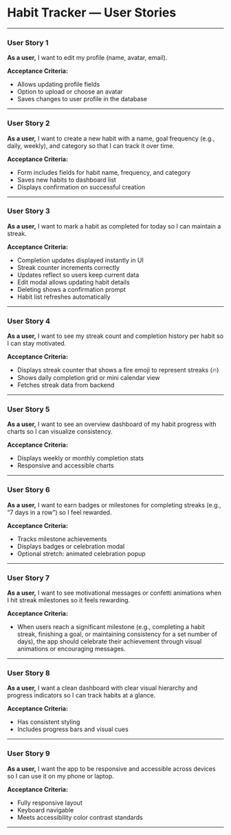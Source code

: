 # Habit Tracker — User Stories

--- 
### **User Story 1**

**As a user,** I want to edit my profile (name, avatar, email).

**Acceptance Criteria:**
* Allows updating profile fields
* Option to upload or choose an avatar
* Saves changes to user profile in the database

---

### **User Story 2**

**As a user,** I want to create a new habit with a name, goal frequency (e.g., daily, weekly), and category so that I can track it over time.

**Acceptance Criteria:**
* Form includes fields for habit name, frequency, and category
* Saves new habits to dashboard list
* Displays confirmation on successful creation

---

### **User Story 3**

**As a user,** I want to mark a habit as completed for today so I can maintain a streak.

**Acceptance Criteria:**
* Completion updates displayed instantly in UI
* Streak counter increments correctly
* Updates reflect so users keep current data
* Edit modal allows updating habit details
* Deleting shows a confirmation prompt
* Habit list refreshes automatically

---

### **User Story 4**

**As a user,** I want to see my streak count and completion history per habit so I can stay motivated.

**Acceptance Criteria:**
* Displays streak counter that shows a fire emoji to represent streaks (🔥)
* Shows daily completion grid or mini calendar view
* Fetches streak data from backend

---

### **User Story 5**

**As a user,** I want to see an overview dashboard of my habit progress with charts so I can visualize consistency.

**Acceptance Criteria:**
* Displays weekly or monthly completion stats
* Responsive and accessible charts

---

### **User Story 6**

**As a user,** I want to earn badges or milestones for completing streaks (e.g., “7 days in a row”) so I feel rewarded.

**Acceptance Criteria:**
* Tracks milestone achievements
* Displays badges or celebration modal
* Optional stretch: animated celebration popup

---

### **User Story 7**

**As a user,** I want to see motivational messages or confetti animations when I hit streak milestones so it feels rewarding.

**Acceptance Criteria:**
* When users reach a significant milestone (e.g., completing a habit streak, finishing a goal, or maintaining consistency for a set number of days), the app should celebrate their achievement through visual animations or encouraging messages.

---

### **User Story 8**

**As a user,** I want a clean dashboard with clear visual hierarchy and progress indicators so I can track habits at a glance.

**Acceptance Criteria:**
* Has consistent styling
* Includes progress bars and visual cues

---

### **User Story 9**

**As a user,** I want the app to be responsive and accessible across devices so I can use it on my phone or laptop.

**Acceptance Criteria:**
* Fully responsive layout
* Keyboard navigable
* Meets accessibility color contrast standards

---

